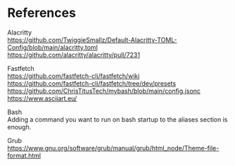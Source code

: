 # References

Alacritty <br />
https://github.com/TwiggieSmallz/Default-Alacritty-TOML-Config/blob/main/alacritty.toml <br />
https://github.com/alacritty/alacritty/pull/7231 <br />

Fastfetch <br />
https://github.com/fastfetch-cli/fastfetch/wiki <br />
https://github.com/fastfetch-cli/fastfetch/tree/dev/presets <br />
https://github.com/ChrisTitusTech/mybash/blob/main/config.jsonc <br />
https://www.asciiart.eu/ <br />

Bash <br />
Adding a command you want to run on bash startup to the aliases section is enough. <br />

Grub <br />
https://www.gnu.org/software/grub/manual/grub/html_node/Theme-file-format.html

